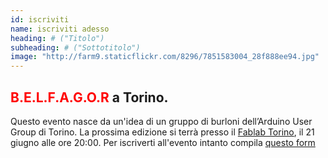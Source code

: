 ```yaml
---
id: iscriviti
name: iscriviti adesso
heading: # ("Titolo")
subheading: # ("Sottotitolo")
image: "http://farm9.staticflickr.com/8296/7851583004_28f888ee94.jpg"
---
```



## <font color="red"> B.E.L.F.A.G.O.R </font>  a Torino.

Questo evento nasce da un'idea di un gruppo di burloni dell’Arduino User Group di Torino. La prossima edizione si terrà presso il [Fablab Torino](http://facebook.com/fablabtorino), il 21 giugno alle ore 20:00.
Per iscriverti all'evento intanto compila [questo form](http://bit.ly/2hgQdH6)
